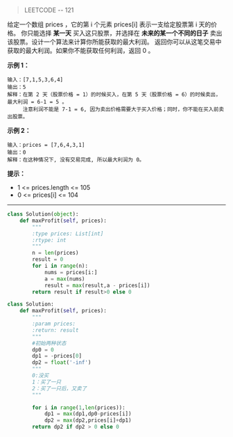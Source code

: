 > LEETCODE -- 121

给定一个数组 prices ，它的第 i 个元素 prices[i] 表示一支给定股票第 i 天的价格。
你只能选择 **某一天** 买入这只股票，并选择在 **未来的某一个不同的日子** 卖出该股票。设计一个算法来计算你所能获取的最大利润。
返回你可以从这笔交易中获取的最大利润。如果你不能获取任何利润，返回 0 。

**示例 1：**
```
输入：[7,1,5,3,6,4]
输出：5
解释：在第 2 天（股票价格 = 1）的时候买入，在第 5 天（股票价格 = 6）的时候卖出，最大利润 = 6-1 = 5 。
     注意利润不能是 7-1 = 6, 因为卖出价格需要大于买入价格；同时，你不能在买入前卖出股票。
```
**示例 2：**
```
输入：prices = [7,6,4,3,1]
输出：0
解释：在这种情况下, 没有交易完成, 所以最大利润为 0。
```

**提示：**

- 1 <= prices.length <= 105
- 0 <= prices[i] <= 104

---

```python
class Solution(object):
    def maxProfit(self, prices):
        """
        :type prices: List[int]
        :rtype: int
        """
        n = len(prices)
        result = 0
        for i in range(n):
            nums = prices[i:]
            a = max(nums)
            result = max(result,a - prices[i])
        return result if result>0 else 0
```
```python
class Solution:
    def maxProfit(self, prices):
        """
        :param prices:
        :return: result
        """
        #初始两种状态
        dp0 = 0
        dp1 = -prices[0]
        dp2 = float('-inf')
        """
        0:没买
        1：买了一只
        2：买了一只后，又卖了
        """

        for i in range(1,len(prices)):
            dp1 = max(dp1,dp0-prices[i])
            dp2 = max(dp2,prices[i]+dp1)
        return dp2 if dp2 > 0 else 0
```
